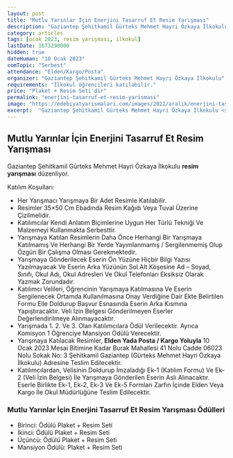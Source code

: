 ```yaml
---
layout: post
title: "Mutlu Yarınlar İçin Enerjini Tasarruf Et Resim Yarışması"
description: "Gaziantep Şehitkamil Gürteks Mehmet Hayri Özkaya İlkokulu 'resim yarışması' düzenliyor."
category: articles
tags: [ocak 2023, resim yarışması, ilkokul]
lastDate: 1673298000
hidden: true
dateHuman: "10 Ocak 2023"
comTopic: "Serbest"
attendance: "Elden/Kargo/Posta"
organizer: "Gaziantep Şehitkamil Gürteks Mehmet Hayri Özkaya İlkokulu"
requirements: "İlkokul öğrencileri katılabilir."
price: "Plaket + Resim Seti'dir"
permalink: "enerjini-tasarruf-et-resim-yarismasi"
image: "https://edebiyatyarismalari.com/images/2022/aralik/enerjini-tasarruf-et-resim-yarismasi.jpg"
excerpt:  "Gaziantep Şehitkamil Gürteks Mehmet Hayri Özkaya İlkokulu <strong> resim yarışması </strong> düzenliyor."
---
```


## Mutlu Yarınlar İçin Enerjini Tasarruf Et Resim Yarışması
Gaziantep Şehitkamil Gürteks Mehmet Hayri Özkaya İlkokulu **resim yarışması** düzenliyor.  

Katılım Koşulları:
- Her Yarışmacı Yarışmaya Bir Adet Resimle Katılabilir.
- Resimler 35×50 Cm Ebadında Resim Kağıdı Veya Tuval Üzerine Çizilmelidir.
- Katılımcılar Kendi Anlatım Biçimlerine Uygun Her Türlü Tekniği Ve Malzemeyi Kullanmakta Serbesttir.
- Yarışmaya Katılan Resimlerin Daha Önce Herhangi Bir Yarışmaya Katılmamış Ve Herhangi Bir Yerde Yayımlanmamış / Sergilenmemiş Olup Özgün Bir Çalışma Olması Gerekmektedir.
- Yarışmaya Gönderilecek Eserin Ön Yüzüne Hiçbir Bilgi Yazısı Yazılmayacak Ve Eserin Arka Yüzünün Sol Alt Köşesine Ad – Soyad, Sınıfı, Okul Adı, Okul Adresleri Ve Okul Telefonları Eksiksiz Olarak Yazmak Zorundadır.
- Katılımcı Velileri, Öğrencinin Yarışmaya Katılmasına Ve Eserin Sergilenecek Ortamda Kullanılmasına Onay Verdiğine Dair Ekte Belirtilen Formu Elle Doldurup Başvur Esnasında Eserin Arka Kısmına Yapıştıracaktır. Veli İzin Belgesi Gönderilmeyen Eserler Değerlendirilmeye Alınmayacaktır.
- Yarışmada 1. 2. Ve 3. Olan Katılımcılara Ödül Verilecektir. Ayrıca Komisyon 1 Öğrenciye Mansiyon Ödülü Verecektir.
- Yarışmaya Katılacak Resimler, **Elden Yada Posta / Kargo Yoluyla** 10 Ocak 2023 Mesai Bitimine Kadar Burak Mahallesi 41 Nolu Cadde 06023 Nolu Sokak No: 3 Şehitkamil Gaziantep (Gürteks Mehmet Hayri Özkaya İlkokulu) Adresine Teslim Edilecektir.
- Katılımcılardan, Velisinin Doldurup İmzaladığı Ek-1 (Katılım Formu) Ve Ek-2 (Veli İzin Belgesi) İle Yarışmaya Gönderilen Eserin Aslı Alınacaktır. Eserle Birlikte Ek-1, Ek-2, Ek-3 Ve Ek-5 Formları Zarfın İçinde Elden Veya Kargo İle Okul Müdürlüğüne Teslim Edilecektir.

### Mutlu Yarınlar İçin Enerjini Tasarruf Et Resim Yarışması Ödülleri
- Birinci: Ödülü Plaket + Resim Seti
- İkinci: Ödülü Plaket + Resim Seti
- Üçüncü: Ödülü Plaket + Resim Seti
- Mansiyon Ödülü: Plaket + Resim Seti